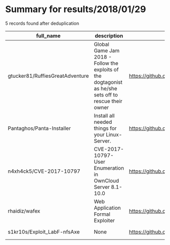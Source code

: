 
# Summary for results/2018/01/29
    
5 records found after deduplication

| full_name | description | html_url | matched_list | matched_count | pushed_at | size | stargazers_count | language | forks_count |
|---------------------------------|--------------------------------------------------------------------------------------------------------|----------------------------------------------------|----------------|-----------------|---------------------------|--------|--------------------|------------|---------------|
| gtucker81/RuffiesGreatAdventure | Global Game Jam 2018 - Follow the exploits of the dogtagonist as he/she sets off to rescue their owner | https://github.com/gtucker81/RuffiesGreatAdventure | ['exploit'] | 1 | 2018-01-29 20:41:01+00:00 | 37803 | 0 | ASP | 0 |
| Pantaghos/Panta-Installer | Install all needed things for your Linux-Server. | https://github.com/Pantaghos/Panta-Installer | ['shellcode'] | 1 | 2018-01-29 17:24:57+00:00 | 3 | 2 | Shell | 0 |
| n4xh4ck5/CVE-2017-10797 | CVE-2017-10797- User Enumeration in OwnCloud Server 8.1-10.0 | https://github.com/n4xh4ck5/CVE-2017-10797 | ['cve-2'] | 1 | 2018-01-29 11:56:01+00:00 | 18 | 2 | nan | 2 |
| rhaidiz/wafex | Web Application Formal Exploiter | https://github.com/rhaidiz/wafex | ['exploit'] | 1 | 2018-01-29 15:11:42+00:00 | 5414 | 5 | Python | 1 |
| s1kr10s/Exploit_LabF-nfsAxe | None | https://github.com/s1kr10s/Exploit_LabF-nfsAxe | ['exploit'] | 1 | 2018-01-29 21:56:09+00:00 | 8 | 1 | Python | 2 |
